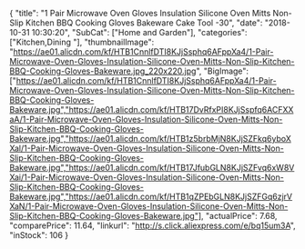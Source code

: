 {
	"title": "1 Pair Microwave Oven Gloves Insulation Silicone Oven Mitts Non-Slip Kitchen BBQ Cooking Gloves Bakeware Cake Tool -30",
	"date": "2018-10-31 10:30:20",
	"SubCat": ["Home and Garden"],
	"categories": ["Kitchen,Dining "],
	"thumbnailImage": "https://ae01.alicdn.com/kf/HTB1CnnlfDTI8KJjSsphq6AFppXa4/1-Pair-Microwave-Oven-Gloves-Insulation-Silicone-Oven-Mitts-Non-Slip-Kitchen-BBQ-Cooking-Gloves-Bakeware.jpg_220x220.jpg",
	"BigImage": ["https://ae01.alicdn.com/kf/HTB1CnnlfDTI8KJjSsphq6AFppXa4/1-Pair-Microwave-Oven-Gloves-Insulation-Silicone-Oven-Mitts-Non-Slip-Kitchen-BBQ-Cooking-Gloves-Bakeware.jpg","https://ae01.alicdn.com/kf/HTB17DvRfxPI8KJjSspfq6ACFXXaA/1-Pair-Microwave-Oven-Gloves-Insulation-Silicone-Oven-Mitts-Non-Slip-Kitchen-BBQ-Cooking-Gloves-Bakeware.jpg","https://ae01.alicdn.com/kf/HTB1z5brbMjN8KJjSZFkq6yboXXal/1-Pair-Microwave-Oven-Gloves-Insulation-Silicone-Oven-Mitts-Non-Slip-Kitchen-BBQ-Cooking-Gloves-Bakeware.jpg","https://ae01.alicdn.com/kf/HTB17JfubGLN8KJjSZFvq6xW8VXai/1-Pair-Microwave-Oven-Gloves-Insulation-Silicone-Oven-Mitts-Non-Slip-Kitchen-BBQ-Cooking-Gloves-Bakeware.jpg","https://ae01.alicdn.com/kf/HTB1qZPEbGLN8KJjSZFGq6zjrVXaN/1-Pair-Microwave-Oven-Gloves-Insulation-Silicone-Oven-Mitts-Non-Slip-Kitchen-BBQ-Cooking-Gloves-Bakeware.jpg"],
	"actualPrice": 7.68,
	"comparePrice": 11.64,
	"linkurl": "http://s.click.aliexpress.com/e/bq15um3A",
	"inStock": 106
}

